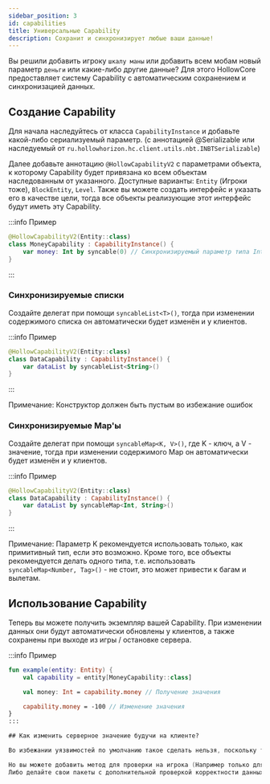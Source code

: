 ```yaml
---
sidebar_position: 3
id: capabilities
title: Универсальные Capability
description: Сохранит и синхронизирует любые ваши данные!
---
```


Вы решили добавить игроку `шкалу маны` или добавить всем мобам новый параметр `деньги` или какие-либо другие данные?
Для этого HollowCore предоставляет систему Capability с автоматическим сохранением и синхронизацией данных. 

## Создание Capability

Для начала наследуйтесь от класса `CapabilityInstance` и добавьте какой-либо сериализуемый параметр. (с аннотацией @Serializable или наследуемый от `ru.hollowhorizon.hc.client.utils.nbt.INBTSerializable`)

Далее добавьте аннотацию `@HollowCapabilityV2` с параметрами объекта, к которому Capability будет привязана ко всем объектам наследованным от указанного.
Доступные варианты: `Entity` (Игроки тоже), `BlockEntity`, `Level`.
Также вы можете создать интерфейс и указать его в качестве цели, тогда все объекты реализующие этот интерфейс будут иметь эту Capability. 

:::info Пример
```kt
@HollowCapabilityV2(Entity::class)
class MoneyCapability : CapabilityInstance() {
    var money: Int by syncable(0) // Синхронизируемый параметр типа Int, все примитивные типы тоже сериализуемы
}
```
:::

### Синхронизируемые списки

Создайте делегат при помощи `syncableList<T>()`, тогда при изменении содержимого списка он автоматически будет изменён и у клиентов.

:::info Пример
```kt
@HollowCapabilityV2(Entity::class)
class DataCapability : CapabilityInstance() {
    var dataList by syncableList<String>()
}
```
:::

Примечание: Конструктор должен быть пустым во избежание ошибок

### Синхронизируемые Map'ы

Создайте делегат при помощи `syncableMap<K, V>()`, где K - ключ, а V - значение, тогда при изменении содержимого Map он автоматически будет изменён и у клиентов.

:::info Пример
```kt
@HollowCapabilityV2(Entity::class)
class DataCapability : CapabilityInstance() {
    var dataList by syncableMap<Int, String>()
}
```
:::

Примечание: Параметр K рекомендуется использовать только, как примитивный тип, если это возможно. Кроме того, все объекты рекомендуется делать одного типа, т.е. использовать `syncableMap<Number, Tag>()` - не стоит, это может привести к багам и вылетам.

## Использование Capability

Теперь вы можете получить экземпляр вашей Capability. При изменении данных они будут автоматически обновлены у клиентов, а также сохранены при выходе из игры / остановке сервера.

:::info Пример
```kt
fun example(entity: Entity) {
    val capability = entity[MoneyCapability::class]

    val money: Int = capability.money // Получение значения

    capability.money = -100 // Изменение значения
}
:::

## Как изменить серверное значение будучи на клиенте?

Во избежании уязвимостей по умолчанию такое сделать нельзя, поскольку тогда бы злоумышленники могли бы со стороны клиента изменить значение условных денег на `99999999` и оно бы обновилось так и на клиенте.

Но вы можете добавить метод для проверки на игрока (Например только для модераторов сервера), для этого переопределите внутри Capability метод `canAcceptFromClient(player: Player): Boolean`. Проверка будет вызвана только на сервере.
Либо делайте свои пакеты с дополнительной проверкой корректности данных.